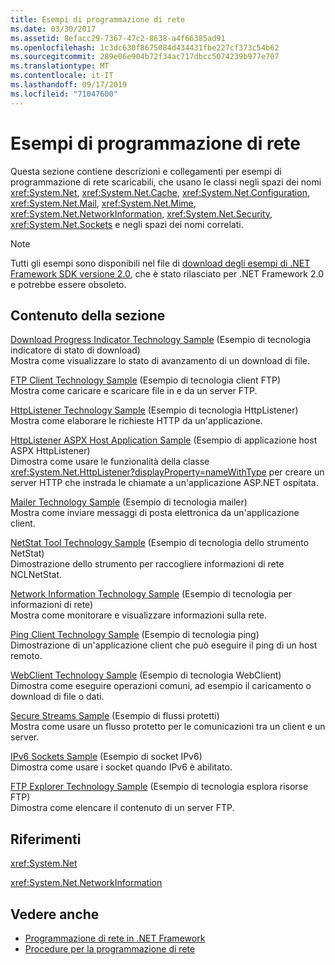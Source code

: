 ```yaml
---
title: Esempi di programmazione di rete
ms.date: 03/30/2017
ms.assetid: 8efacc29-7367-47c2-8638-a4f66385ad91
ms.openlocfilehash: 1c3dc630f8675084d434431fbe227cf373c54b62
ms.sourcegitcommit: 289e06e904b72f34ac717dbcc5074239b977e707
ms.translationtype: MT
ms.contentlocale: it-IT
ms.lasthandoff: 09/17/2019
ms.locfileid: "71047600"
---
```

# <a name="network-programming-samples"></a>Esempi di programmazione di rete
Questa sezione contiene descrizioni e collegamenti per esempi di programmazione di rete scaricabili, che usano le classi negli spazi dei nomi <xref:System.Net>, <xref:System.Net.Cache>, <xref:System.Net.Configuration>, <xref:System.Net.Mail>, <xref:System.Net.Mime>, <xref:System.Net.NetworkInformation>, <xref:System.Net.Security>, <xref:System.Net.Sockets> e negli spazi dei nomi correlati. 
  
> [!NOTE]
> Tutti gli esempi sono disponibili nel file di [download degli esempi di .NET Framework SDK versione 2.0](https://www.microsoft.com/download/confirmation.aspx?id=22181), che è stato rilasciato per .NET Framework 2.0 e potrebbe essere obsoleto.

## <a name="in-this-section"></a>Contenuto della sezione  
 [Download Progress Indicator Technology Sample](https://docs.microsoft.com/previous-versions/dotnet/netframework-3.0/t8w6294a(v=vs.85)) (Esempio di tecnologia indicatore di stato di download)  
 Mostra come visualizzare lo stato di avanzamento di un download di file.  
  
 [FTP Client Technology Sample](https://docs.microsoft.com/previous-versions/dotnet/netframework-3.0/b7810t5c(v=vs.85)) (Esempio di tecnologia client FTP)  
 Mostra come caricare e scaricare file in e da un server FTP.  
  
 [HttpListener Technology Sample](https://docs.microsoft.com/previous-versions/dotnet/netframework-3.0/y7cbb2y2(v=vs.85)) (Esempio di tecnologia HttpListener)  
 Mostra come elaborare le richieste HTTP da un'applicazione.  
 
 [HttpListener ASPX Host Application Sample](https://docs.microsoft.com/previous-versions/visualstudio/visual-studio-2008/dd767375(v%3dvs.90))  (Esempio di applicazione host ASPX HttpListener)  
 Dimostra come usare le funzionalità della classe <xref:System.Net.HttpListener?displayProperty=nameWithType> per creare un server HTTP che instrada le chiamate a un'applicazione ASP.NET ospitata.
  
 [Mailer Technology Sample](https://docs.microsoft.com/previous-versions/dotnet/netframework-3.0/whw7xbk2(v=vs.85)) (Esempio di tecnologia mailer)  
 Mostra come inviare messaggi di posta elettronica da un'applicazione client.  
  
 [NetStat Tool Technology Sample](https://docs.microsoft.com/previous-versions/dotnet/netframework-3.0/ks32hs88(v=vs.85)) (Esempio di tecnologia dello strumento NetStat)  
 Dimostrazione dello strumento per raccogliere informazioni di rete NCLNetStat.  
  
 [Network Information Technology Sample](https://docs.microsoft.com/previous-versions/dotnet/netframework-3.0/2xatedhd(v=vs.85)) (Esempio di tecnologia per informazioni di rete)  
 Mostra come monitorare e visualizzare informazioni sulla rete.  
  
 [Ping Client Technology Sample](https://docs.microsoft.com/previous-versions/dotnet/netframework-3.0/5253acs7(v=vs.85)) (Esempio di tecnologia ping)  
 Dimostrazione di un'applicazione client che può eseguire il ping di un host remoto.  
  
 [WebClient Technology Sample](https://docs.microsoft.com/previous-versions/dotnet/netframework-3.0/fxk992zc(v=vs.85)) (Esempio di tecnologia WebClient)  
 Dimostra come eseguire operazioni comuni, ad esempio il caricamento o download di file o dati.  
  
 [Secure Streams Sample](https://docs.microsoft.com/previous-versions/dotnet/netframework-3.0/ms180980(v=vs.85)) (Esempio di flussi protetti)  
 Mostra come usare un flusso protetto per le comunicazioni tra un client e un server.  
  
 [IPv6 Sockets Sample](https://docs.microsoft.com/previous-versions/dotnet/netframework-3.0/ms180981(v=vs.85)) (Esempio di socket IPv6)  
 Dimostra come usare i socket quando IPv6 è abilitato.  
  
 [FTP Explorer Technology Sample](https://docs.microsoft.com/previous-versions/dotnet/netframework-3.0/ms233623(v=vs.85)) (Esempio di tecnologia esplora risorse FTP)  
 Dimostra come elencare il contenuto di un server FTP.  

## <a name="reference"></a>Riferimenti  
 <xref:System.Net>  
  
 <xref:System.Net.NetworkInformation>  
  
## <a name="see-also"></a>Vedere anche

- [Programmazione di rete in .NET Framework](index.md)
- [Procedure per la programmazione di rete](network-programming-how-to-topics.md)
